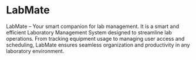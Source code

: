 # LabMate
LabMate – Your smart companion for lab management. It is a smart and efficient Laboratory Management System designed to streamline lab operations. From tracking equipment usage to managing user access and scheduling, LabMate ensures seamless organization and productivity in any laboratory environment.
